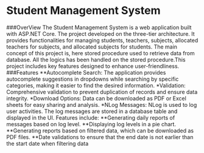 # Student Management System
###OverView
The Student Management System is a web application built with ASP.NET Core. The project developed on the three-tier architecture. It provides functionalities for managing students, teachers, subjects, allocated teachers for subjects, and allocated subjects for students. The main concept of this project is, here stored procedure used to retrieve data from database. All the logics has been handled on the stored procedure.This project includes key features designed to enhance user-friendliness.
###Features
**Autocomplete Search: The application provides autocomplete suggestions in dropdowns while searching by specific categories, making it easier to find the desired information.
*Validation: Comprehensive validation to prevent duplication of records and ensure data integrity.
*Download Options: Data can be downloaded as PDF or Excel sheets for easy sharing and analysis.
*NLog Messages: NLog is used to log user activities. The log messages are stored in a database table and displayed in the UI. Features include:
**Generating daily reports of messages based on log level.
**Displaying log levels in a pie chart.
**Generating reports based on filtered data, which can be downloaded as PDF files.
**Date validations to ensure that the end date is not earlier than the start date when filtering data
